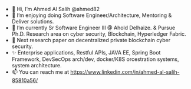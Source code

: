 - 👋 Hi, I’m Ahmed Al Salih @ahmed82 
- 👀 I’m enjoying doing Software Engineer/Architecture, Mentoring & Deliver solutions.
- 🌱 I’m currently Sr Software Engineer III @ Ahold Delhaize. & Pursue Ph.D. Research area on cyber security, Blockchain, Hyperledger Fabric.
- 💞️ Next research paper on decentralized private blockchain cyber security.
- ✨ Enterprise applications, Restful APIs, JAVA EE, Spring Boot Framework, DevSecOps arch/dev, docker/K8S orcestration systems, system architecture.
- 📫 You can reach me at https://www.linkedin.com/in/ahmed-al-salih-85810a56/

<!---
ahmed82/ahmed82 is a ✨ special ✨ repository because its `README.md` (this file) appears on your GitHub profile.
You can click the Preview link to take a look at your changes.
--->
